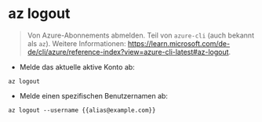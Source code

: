 # az logout

> Von Azure-Abonnements abmelden.
> Teil von `azure-cli` (auch bekannt als `az`).
> Weitere Informationen: <https://learn.microsoft.com/de-de/cli/azure/reference-index?view=azure-cli-latest#az-logout>.

- Melde das aktuelle aktive Konto ab:

`az logout`

- Melde einen spezifischen Benutzernamen ab:

`az logout --username {{alias@example.com}}`

